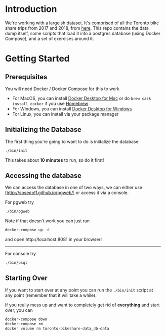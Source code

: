 # Introduction
We're working with a largeish dataset. It's comprised of all the Toronto bike share trips from 2017 and 2018, from [here](https://open.toronto.ca/dataset/bike-share-toronto-ridership-data/). This repo contains the data dump itself, some scripts that load it into a postgres database (using Docker Compose), and a set of exercises around it.

# Getting Started

## Prerequisites
You will need Docker / Docker Compose for this to work

- For MacOS, you can install [Docker Desktop for Mac](https://hub.docker.com/editions/community/docker-ce-desktop-mac) or do `brew cask install docker` if you use [Homebrew](https://brew.sh/)
- For Windows, you can install [Docker Desktop for Windows](https://hub.docker.com/editions/community/docker-ce-desktop-windows/)
- For Linux, you can install via your package manager


## Initializing the Database

The first thing you're going to want to do is iniitalize the database

```bash
./bin/init
```

This takes about **10 minutes** to run, so do it first!


## Accessing the database

We can access the database in one of two ways, we can either use [http://sosedoff.github.io/pgweb/] or access it via a console.

For pgweb try

``` bash
./bin/pgweb
```

Note if that doesn't work you can just run

``` bash
docker-compose up -d
```

and open http://localhost:8081 in your browser!

---

For console try

``` bash
./bin/psql
```

## Starting Over

If you want to start over at any point you can run the `./bin/init` script at any point (remember that it will take a while).

If you really mess up and want to completely get rid of **everything** and start over, you can

``` bash
docker-compose down
docker-compose rm
docker volume rm toronto-bikeshare-data_db-data
```
